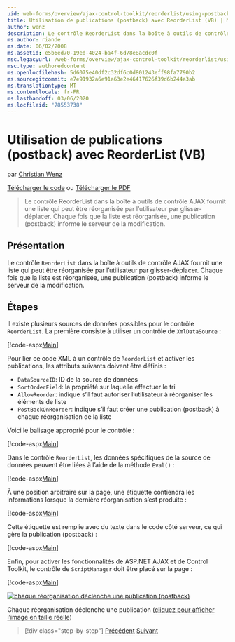 ```yaml
---
uid: web-forms/overview/ajax-control-toolkit/reorderlist/using-postbacks-with-reorderlist-vb
title: Utilisation de publications (postback) avec ReorderList (VB) | Microsoft Docs
author: wenz
description: Le contrôle ReorderList dans la boîte à outils de contrôle AJAX fournit une liste qui peut être réorganisée par l’utilisateur par glisser-déplacer. Chaque fois que la liste est réorganisée, un bon de commande...
ms.author: riande
ms.date: 06/02/2008
ms.assetid: e5b6ed70-19ed-4024-ba4f-6d78e8acdc0f
msc.legacyurl: /web-forms/overview/ajax-control-toolkit/reorderlist/using-postbacks-with-reorderlist-vb
msc.type: authoredcontent
ms.openlocfilehash: 5d6075e40df2c32df6c0d801243eff98fa7790b2
ms.sourcegitcommit: e7e91932a6e91a63e2e46417626f39d6b244a3ab
ms.translationtype: MT
ms.contentlocale: fr-FR
ms.lasthandoff: 03/06/2020
ms.locfileid: "78553738"
---
```

# <a name="using-postbacks-with-reorderlist-vb"></a>Utilisation de publications (postback) avec ReorderList (VB)

par [Christian Wenz](https://github.com/wenz)

[Télécharger le code](https://download.microsoft.com/download/9/3/f/93f8daea-bebd-4821-833b-95205389c7d0/ReorderList4.vb.zip) ou [Télécharger le PDF](https://download.microsoft.com/download/2/d/c/2dc10e34-6983-41d4-9c08-f78f5387d32b/reorderlist4VB.pdf)

> Le contrôle ReorderList dans la boîte à outils de contrôle AJAX fournit une liste qui peut être réorganisée par l’utilisateur par glisser-déplacer. Chaque fois que la liste est réorganisée, une publication (postback) informe le serveur de la modification.

## <a name="overview"></a>Présentation

Le contrôle `ReorderList` dans la boîte à outils de contrôle AJAX fournit une liste qui peut être réorganisée par l’utilisateur par glisser-déplacer. Chaque fois que la liste est réorganisée, une publication (postback) informe le serveur de la modification.

## <a name="steps"></a>Étapes

Il existe plusieurs sources de données possibles pour le contrôle `ReorderList`. La première consiste à utiliser un contrôle de `XmlDataSource` :

[!code-aspx[Main](using-postbacks-with-reorderlist-vb/samples/sample1.aspx)]

Pour lier ce code XML à un contrôle de `ReorderList` et activer les publications, les attributs suivants doivent être définis :

- `DataSourceID`: ID de la source de données
- `SortOrderField`: la propriété sur laquelle effectuer le tri
- `AllowReorder`: indique s’il faut autoriser l’utilisateur à réorganiser les éléments de liste
- `PostBackOnReorder`: indique s’il faut créer une publication (postback) à chaque réorganisation de la liste

Voici le balisage approprié pour le contrôle :

[!code-aspx[Main](using-postbacks-with-reorderlist-vb/samples/sample2.aspx)]

Dans le contrôle `ReorderList`, les données spécifiques de la source de données peuvent être liées à l’aide de la méthode `Eval()` :

[!code-aspx[Main](using-postbacks-with-reorderlist-vb/samples/sample3.aspx)]

À une position arbitraire sur la page, une étiquette contiendra les informations lorsque la dernière réorganisation s’est produite :

[!code-aspx[Main](using-postbacks-with-reorderlist-vb/samples/sample4.aspx)]

Cette étiquette est remplie avec du texte dans le code côté serveur, ce qui gère la publication (postback) :

[!code-aspx[Main](using-postbacks-with-reorderlist-vb/samples/sample5.aspx)]

Enfin, pour activer les fonctionnalités de ASP.NET AJAX et de Control Toolkit, le contrôle de `ScriptManager` doit être placé sur la page :

[!code-aspx[Main](using-postbacks-with-reorderlist-vb/samples/sample6.aspx)]

[![chaque réorganisation déclenche une publication (postback)](using-postbacks-with-reorderlist-vb/_static/image2.png)](using-postbacks-with-reorderlist-vb/_static/image1.png)

Chaque réorganisation déclenche une publication ([cliquez pour afficher l’image en taille réelle](using-postbacks-with-reorderlist-vb/_static/image3.png))

> [!div class="step-by-step"]
> [Précédent](drag-and-drop-via-reorderlist-cs.md)
> [Suivant](drag-and-drop-via-reorderlist-vb.md)
